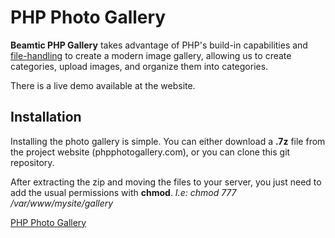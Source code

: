 # PHP Photo Gallery
**Beamtic PHP Gallery** takes advantage of PHP's build-in capabilities and [file-handling](https://beamtic.com/files-and-directories-php) to create a modern image gallery, allowing us to create categories, upload images, and organize them into categories.

There is a live demo available at the website.

## Installation
Installing the photo gallery is simple. You can either download a **.7z** file from the project website (phpphotogallery.com), or you can clone this git repository.

After extracting the zip and moving the files to your server, you just need to add the usual permissions with **chmod**. _*I.e:* chmod 777 /var/www/mysite/gallery_

[PHP Photo Gallery](https://phpphotogallery.com/)


